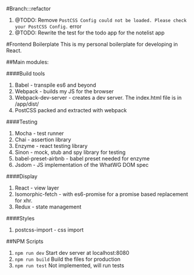 #Branch:::refactor
 1. @TODO: Remove `PostCSS Config could not be loaded. Please check your PostCSS Config.` error
 2. @TODO: Rewrite the test for the todo app for the notelist app


#Frontend Boilerplate
This is my personal boilerplate for developing in React.

##Main modules:

####Build tools
 1. Babel - transpile es6 and beyond
 2. Webpack - builds my JS for the browser
 3. Webpack-dev-server - creates a dev server. The index.html file is in /app/dist/
 4. PostCSS packed and extracted with webpack

####Testing
 1. Mocha - test runner
 2. Chai - assertion library
 3. Enzyme - react testing library
 4. Sinon - mock, stub and spy library for testing
 5. babel-preset-airbnb - babel preset needed for enzyme
 6. Jsdom - JS implementation of the WhatWG DOM spec

####Display
 1. React - view layer
 2. Isomorphic-fetch - with es6-promise for a promise based replacement for xhr.
 3. Redux - state management

####Styles
 1. postcss-import - css import


##NPM Scripts

 1. `npm run dev` Start dev server at localhost:8080
 2. `npm run build` Build the files for production
 3. `npm run test` Not implemented, will run tests

